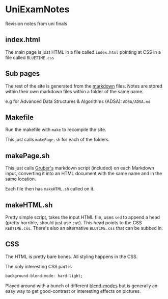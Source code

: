 # UniExamNotes
Revision notes from uni finals


## index.html

The main page is just HTML in a file called `index.html` pointing at CSS in a file called `BLUETIME.css`

## Sub pages
The rest of the site is generated from the [markdown](https://daringfireball.net/projects/markdown/syntax) files. 
Notes are stored within their own markdown files within a folder of the same name. 

e.g for Advanced Data Structures & Algorithms (ADSA): `ADSA/ADSA.md`

## Makefile
Run the makefile with `make` to recompile the site. 

This just calls `makePage.sh` for each of the folders.


## makePage.sh  
This just calls [Gruber's](https://daringfireball.net/projects/markdown/) markdown script (included) on each Markdown input, converting it into an HTML document with the same name and in the same location.  

Each file then has `makeHTML.sh` called on it. 



## makeHTML.sh

Pretty simple script, takes the input HTML file, uses `sed` to append a head (pretty horrible, should just use `cat`). 
This head points to the CSS `REDTIME.css`. There's also an alternative `BLUTIME.css` that can be subbed in.

## CSS
The HTML is pretty bare bones. All styling happens in the CSS.

The only interesting CSS part is     

```CSS
background-blend-mode: hard-light;
```

Played around with a bunch of different [blend-modes](https://developer.mozilla.org/en-US/docs/Web/CSS/background-blend-mode) but is generally an easy way to get good-contrast or interesting effects on pictures. 






